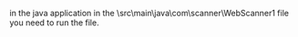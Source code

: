 in the java application in the \src\main\java\com\scanner\WebScanner1 file you need to run the file.
